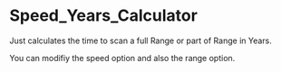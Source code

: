 # Speed_Years_Calculator

Just calculates the time to scan a full Range  or part of Range in Years.

You can modifiy the speed option and also the range option. 
